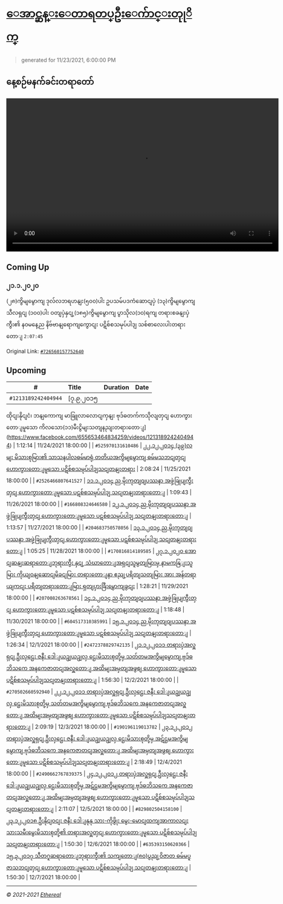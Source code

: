 # [ေအာင္ဆန္းေတာရတပ္ဦးေက်ာင္းတုုိက္](https://www.facebook.com/655653464834259)

> generated for 11/23/2021, 6:00:00 PM

## နေ့စဉ်မနက်ခင်းတရာတော်

<video type="video/mp4" src="https://storage.googleapis.com/mogok-aungsan.appspot.com/public/dhamma/videos/output.mp4" width="720" height="405" preload="auto" controls></video>

## Coming Up

### ၂၁.၁.၂၀၂၀ 
(၂၈)ကွိမျမွောကျ ဒုလ်လဘရဟနျး(၅၀၀)ပါး ဥပသမ်ပဒကံဆောငျပှဲ
(၁၃)ကွိမျမွောကျ သီလရှငျ (၁၀၀)ပါး ဝတျပှဲနှငျ့(၁၈၅)ကွိမျမွောကျ ပွာသိုလ(၁၀)ရကျ တရားစခနျးပှဲကွီး၏ နဝမနေ့ည နိဗ်ဗာနျရောကျကွောငျး ပဋိစ်စသမုပ်ပါဒျ သစ်စာလေးပါးတရားတောျ `2:07:45`

Original Link: [`#726560157752640`](https://www.facebook.com/655653464834259/videos/726560157752640)

## Upcoming

| # | Title | Duration | Date |
|:-----:|:------|---------:|-------------:|
| `#1213189242404944` | [၇.၉.၂၀၁၅ 
ထိုငျးနိုငျငံ၊ ဘနျကောကျ မာခြူလာလောငျကှနျး ဗုဒ်ဓတက်ကသိုလျတှငျ
ဟောကွားတောျမူသော ကိလသော(၁၁)မီးငွိမျးသတျနညျးတရားတောျ](https://www.facebook.com/655653464834259/videos/1213189242404944) | 1:12:14 | 11/24/2021 18:00:00 |
| `#525970131610486` | [၂၂.၁၂.၂၀၁၄
(၃၉)လမျး မိသားစုမြား၏ သာသနပါလဓမ်မာရုံ တတိယအကွိမျမွောကျ ဓမ်မသဘငျတှငျဟောကွားတောျမူသော ပဋိစ်စသမုပ်ပါဒျသငျတနျးတရား](https://www.facebook.com/655653464834259/videos/525970131610486) | 2:08:24 | 11/25/2021 18:00:00 |
| `#2526466807641527` | [၁၁.၁.၂၀၁၄ ည
မိုးကုတျဝျပဿနာ အဖှဲ့ခြုပျကွီးတှငျ ဟောကွားတောျမူသော
ပဋစ်စသမုပ်ပါဒျ သငျတနျးတရားတောျ](https://www.facebook.com/655653464834259/videos/2526466807641527) | 1:09:43 | 11/26/2021 18:00:00 |
| `#166808324646580` | [၁၂.၁.၂၀၁၄ ည
မိုးကုတျဝျပဿနာ အဖှဲ့ခြုပျကွီးတှငျ ဟောကွားတောျမူသော
ပဋစ်စသမုပ်ပါဒျ သငျတနျးတရားတောျ](https://www.facebook.com/655653464834259/videos/166808324646580) | 1:13:57 | 11/27/2021 18:00:00 |
| `#204683750578056` | [၁၃.၁.၂၀၁၄ ည
မိုးကုတျဝျပဿနာ အဖှဲ့ခြုပျကွီးတှငျ ဟောကွားတောျမူသော
ပဋစ်စသမုပ်ပါဒျ သငျတနျးတရားတောျ](https://www.facebook.com/655653464834259/videos/204683750578056) | 1:05:25 | 11/28/2021 18:00:00 |
| `#170816814189585` | [၂၇.၁.၂၀၂၀
အောငျဆနျးဆရာတောျဘုရားကွီး နှငျ့ သံဃာတောျအရှငျသူမွတျမြားမှ နာမကနြျးသူမြား ကိုယျဝနျဆောငျမိခငျမြား တရားတောျနာ ဧညျ့ပရိတျသတျမြား အား 
အန်တရာယျကငျး ပရိတျတရားတောျမြား ရှတျပှားခြီးမွှောကျခွငျး](https://www.facebook.com/655653464834259/videos/170816814189585) | 1:28:21 | 11/29/2021 18:00:00 |
| `#207008263678561` | [၁၄.၁.၂၀၁၄ ည
မိုးကုတျဝျပဿနာ အဖှဲ့ခြုပျကွီးတှငျ ဟောကွားတောျမူသော
ပဋစ်စသမုပ်ပါဒျ သငျတနျးတရားတောျ](https://www.facebook.com/655653464834259/videos/207008263678561) | 1:18:48 | 11/30/2021 18:00:00 |
| `#604517310385991` | [၁၅.၁.၂၀၁၄ ည
မိုးကုတျဝျပဿနာ အဖှဲ့ခြုပျကွီးတှငျ ဟောကွားတောျမူသော
ပဋစ်စသမုပ်ပါဒျ သငျတနျးတရားတောျ](https://www.facebook.com/655653464834259/videos/604517310385991) | 1:26:34 | 12/1/2021 18:00:00 |
| `#2472378829742135` | [၂၁.၁၂.၂၀၁၁
တရားပှဲအလှူရှငျ ဦးလှဌေး ဇနီး ဒေါျယဥျယဥျလှ ဌေးမိသားစုတို့မှ 
သတ်တမအကွိမျမွောကျ ဗုဒ်ဓဘိသကေ အနကေဇာတငျအလှူတောျ
အထိမျးအမှတျအဖွစျ ဟောကွားတောျမူသော ပဋိစ်စသမုပ်ပါဒျသငျတနျးတရားတောျ](https://www.facebook.com/655653464834259/videos/2472378829742135) | 1:56:30 | 12/2/2021 18:00:00 |
| `#270502660592940` | [၂၂.၁၂.၂၀၁၁
တရားပှဲအလှူရှငျ ဦးလှဌေး ဇနီး ဒေါျယဥျယဥျလှ ဌေးမိသားစုတို့မှ 
သတ်တမအကွိမျမွောကျ ဗုဒ်ဓဘိသကေ အနကေဇာတငျအလှူတောျ
အထိမျးအမှတျအဖွစျ ဟောကွားတောျမူသော ပဋိစ်စသမုပ်ပါဒျသငျတနျးတရားတောျ](https://www.facebook.com/655653464834259/videos/270502660592940) | 2:09:19 | 12/3/2021 18:00:00 |
| `#190196119013782` | [၂၃.၁၂.၂၀၁၂
တရားပှဲအလှူရှငျ ဦးလှဌေး ဇနီး ဒေါျယဥျယဥျလှ ဌေးမိသားစုတို့မှ 
အဋ်ဌမအကွိမျမွောကျ ဗုဒ်ဓဘိသကေ အနကေဇာတငျအလှူတောျ
အထိမျးအမှတျအဖွစျ ဟောကွားတောျမူသော ပဋိစ်စသမုပ်ပါဒျသငျတနျးတရားတောျ](https://www.facebook.com/655653464834259/videos/190196119013782) | 2:18:49 | 12/4/2021 18:00:00 |
| `#2490662767839375` | [၂၄.၁၂.၂၀၁၂
တရားပှဲအလှူရှငျ ဦးလှဌေး ဇနီး ဒေါျယဥျယဥျလှ ဌေးမိသားစုတို့မှ 
အဋ်ဌမအကွိမျမွောကျ ဗုဒ်ဓဘိသကေ အနကေဇာတငျအလှူတောျ
အထိမျးအမှတျအဖွစျ ဟောကွားတောျမူသော ပဋိစ်စသမုပ်ပါဒျသငျတနျးတရားတောျ](https://www.facebook.com/655653464834259/videos/2490662767839375) | 2:11:07 | 12/5/2021 18:00:00 |
| `#829802504158100` | [၂၃.၁၂.၂၀၁၈
ဦးနိုငျဝငျး ဇနီး ဒေါျနုနု သား-ကိုဖွိုး မွေး-မောငျထကျအာကာလငျး
သားသမီးမွေးမိသားစုတို့၏ တရားအလှူတှငျ
ဟောကွားတောျမူသော ပဋိစ်စသမုပ်ပါဒျသငျတနျးတရားတောျ](https://www.facebook.com/655653464834259/videos/829802504158100) | 1:50:30 | 12/6/2021 18:00:00 |
| `#635393150620366` | [၁၅.၃.၂၀၁၇
သီတဂူဆရာတောျဘုရားကွီး၏ သကျတောျ(၈၀)ပွညျ့ဝိဇာတ ဓမ်မပူဇာသဘငျတှငျ ဟောကွားတောျမူသော
ပဋိစ်စသမုပ်ပါဒျ သငျတနျးတရားတောျ](https://www.facebook.com/655653464834259/videos/635393150620366) | 1:50:30 | 12/7/2021 18:00:00 |

---

_&copy; 2021-2021 [Ethereal](https://github.com/etherealtech)_